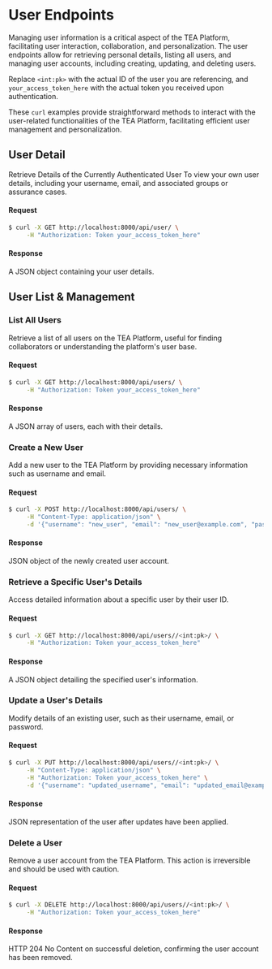 # User Endpoints

Managing user information is a critical aspect of the TEA Platform, facilitating user interaction, collaboration, and personalization. The user endpoints allow for retrieving personal details, listing all users, and managing user accounts, including creating, updating, and deleting users.

Replace `<int:pk>` with the actual ID of the user you are referencing, and `your_access_token_here` with the actual token you received upon authentication.

These `curl` examples provide straightforward methods to interact with the user-related functionalities of the TEA Platform, facilitating efficient user management and personalization.

## User Detail

Retrieve Details of the Currently Authenticated User
To view your own user details, including your username, email, and associated groups or assurance cases.

#### Request

```bash
$ curl -X GET http://localhost:8000/api/user/ \
     -H "Authorization: Token your_access_token_here"
```

#### Response

A JSON object containing your user details.

## User List & Management

### List All Users

Retrieve a list of all users on the TEA Platform, useful for finding collaborators or understanding the platform's user base.

#### Request

```bash
$ curl -X GET http://localhost:8000/api/users/ \
     -H "Authorization: Token your_access_token_here"
```

#### Response

A JSON array of users, each with their details.

### Create a New User

Add a new user to the TEA Platform by providing necessary information such as username and email.

#### Request

```bash
$ curl -X POST http://localhost:8000/api/users/ \
     -H "Content-Type: application/json" \
     -d '{"username": "new_user", "email": "new_user@example.com", "password": "secure_password"}'
```

#### Response

JSON object of the newly created user account.

### Retrieve a Specific User's Details

Access detailed information about a specific user by their user ID.

#### Request

```bash
$ curl -X GET http://localhost:8000/api/users//<int:pk>/ \
     -H "Authorization: Token your_access_token_here"
```

#### Response

A JSON object detailing the specified user's information.

### Update a User's Details

Modify details of an existing user, such as their username, email, or password.

#### Request

```bash
$ curl -X PUT http://localhost:8000/api/users//<int:pk>/ \
     -H "Content-Type: application/json" \
     -H "Authorization: Token your_access_token_here" \
     -d '{"username": "updated_username", "email": "updated_email@example.com"}'
```

#### Response

JSON representation of the user after updates have been applied.

### Delete a User

Remove a user account from the TEA Platform. This action is irreversible and should be used with caution.

#### Request

```bash
$ curl -X DELETE http://localhost:8000/api/users//<int:pk>/ \
     -H "Authorization: Token your_access_token_here"
```

#### Response

HTTP 204 No Content on successful deletion, confirming the user account has been removed.
